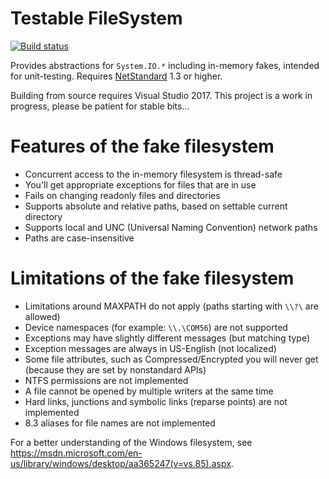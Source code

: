 # Testable FileSystem

[![Build status](https://ci.appveyor.com/api/projects/status/wiekgd62kq1o27kw?svg=true)](https://ci.appveyor.com/project/bkoelman/testablefilesystem/branch/master)

Provides abstractions for `System.IO.*` including in-memory fakes, intended for unit-testing.
Requires [NetStandard](https://github.com/dotnet/standard/blob/master/docs/versions.md) 1.3 or higher.

Building from source requires Visual Studio 2017.
This project is a work in progress, please be patient for stable bits...

# Features of the fake filesystem
* Concurrent access to the in-memory filesystem is thread-safe
* You'll get appropriate exceptions for files that are in use
* Fails on changing readonly files and directories
* Supports absolute and relative paths, based on settable current directory
* Supports local and UNC (Universal Naming Convention) network paths
* Paths are case-insensitive

# Limitations of the fake filesystem
* Limitations around MAXPATH do not apply (paths starting with `\\?\` are allowed)
* Device namespaces (for example: `\\.\COM56`) are not supported
* Exceptions may have slightly different messages (but matching type)
* Exception messages are always in US-English (not localized)
* Some file attributes, such as Compressed/Encrypted you will never get (because they are set by nonstandard APIs)
* NTFS permissions are not implemented
* A file cannot be opened by multiple writers at the same time
* Hard links, junctions and symbolic links (reparse points) are not implemented
* 8.3 aliases for file names are not implemented

For a better understanding of the Windows filesystem, see https://msdn.microsoft.com/en-us/library/windows/desktop/aa365247(v=vs.85).aspx.
